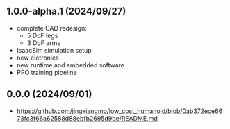 ## 1.0.0-alpha.1 (2024/09/27)
- complete CAD redesign:
    - 5 DoF legs 
    - 3 DoF arms
- IsaacSim simulation setup
- new eletronics
- new runtime and embedded software
- PPO training pipeline 

## 0.0.0 (2024/09/01)
- https://github.com/jingxiangmo/low_cost_humanoid/blob/0ab372ece6673fc3f66a62588d88ebfb2695d9be/README.md